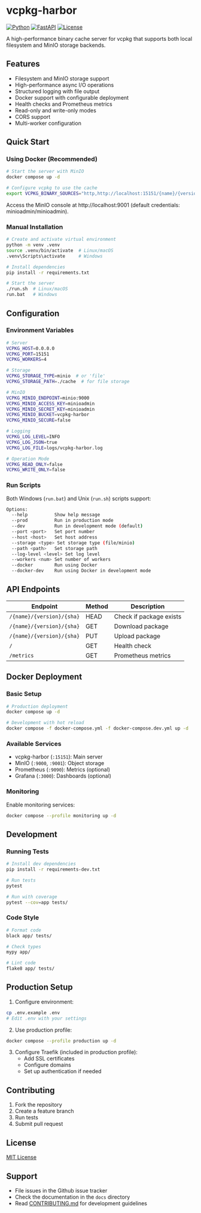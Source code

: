 # vcpkg-harbor

[![Python](https://img.shields.io/badge/python-3.11+-blue.svg)](https://www.python.org/downloads/)
[![FastAPI](https://img.shields.io/badge/FastAPI-0.104.0+-00a393.svg)](https://fastapi.tiangolo.com)
[![License](https://img.shields.io/badge/license-MIT-blue.svg)](LICENSE)

A high-performance binary cache server for vcpkg that supports both local filesystem and MinIO storage backends.

## Features

- Filesystem and MinIO storage support
- High-performance async I/O operations
- Structured logging with file output
- Docker support with configurable deployment
- Health checks and Prometheus metrics
- Read-only and write-only modes
- CORS support
- Multi-worker configuration

## Quick Start

### Using Docker (Recommended)

```bash
# Start the server with MinIO
docker compose up -d

# Configure vcpkg to use the cache
export VCPKG_BINARY_SOURCES="http,http://localhost:15151/{name}/{version}/{sha}"
```

Access the MinIO console at http://localhost:9001 (default credentials: minioadmin/minioadmin).

### Manual Installation

```bash
# Create and activate virtual environment
python -m venv .venv
source .venv/bin/activate  # Linux/macOS
.venv\Scripts\activate     # Windows

# Install dependencies
pip install -r requirements.txt

# Start the server
./run.sh  # Linux/macOS
run.bat   # Windows
```

## Configuration

### Environment Variables

```bash
# Server
VCPKG_HOST=0.0.0.0
VCPKG_PORT=15151
VCPKG_WORKERS=4

# Storage
VCPKG_STORAGE_TYPE=minio  # or 'file'
VCPKG_STORAGE_PATH=./cache  # for file storage

# MinIO
VCPKG_MINIO_ENDPOINT=minio:9000
VCPKG_MINIO_ACCESS_KEY=minioadmin
VCPKG_MINIO_SECRET_KEY=minioadmin
VCPKG_MINIO_BUCKET=vcpkg-harbor
VCPKG_MINIO_SECURE=false

# Logging
VCPKG_LOG_LEVEL=INFO
VCPKG_LOG_JSON=true
VCPKG_LOG_FILE=logs/vcpkg-harbor.log

# Operation Mode
VCPKG_READ_ONLY=false
VCPKG_WRITE_ONLY=false
```

### Run Scripts

Both Windows (`run.bat`) and Unix (`run.sh`) scripts support:

```bash
Options:
  --help          Show help message
  --prod          Run in production mode
  --dev           Run in development mode (default)
  --port <port>   Set port number
  --host <host>   Set host address
  --storage <type> Set storage type (file/minio)
  --path <path>   Set storage path
  --log-level <level> Set log level
  --workers <num> Set number of workers
  --docker        Run using Docker
  --docker-dev    Run using Docker in development mode
```

## API Endpoints

| Endpoint | Method | Description |
|----------|--------|-------------|
| `/{name}/{version}/{sha}` | HEAD | Check if package exists |
| `/{name}/{version}/{sha}` | GET | Download package |
| `/{name}/{version}/{sha}` | PUT | Upload package |
| `/` | GET | Health check |
| `/metrics` | GET | Prometheus metrics |

## Docker Deployment

### Basic Setup

```bash
# Production deployment
docker compose up -d

# Development with hot reload
docker compose -f docker-compose.yml -f docker-compose.dev.yml up -d
```

### Available Services

- vcpkg-harbor (`:15151`): Main server
- MinIO (`:9000`, `:9001`): Object storage
- Prometheus (`:9090`): Metrics (optional)
- Grafana (`:3000`): Dashboards (optional)

### Monitoring

Enable monitoring services:

```bash
docker compose --profile monitoring up -d
```

## Development

### Running Tests

```bash
# Install dev dependencies
pip install -r requirements-dev.txt

# Run tests
pytest

# Run with coverage
pytest --cov=app tests/
```

### Code Style

```bash
# Format code
black app/ tests/

# Check types
mypy app/

# Lint code
flake8 app/ tests/
```

## Production Setup

1. Configure environment:
```bash
cp .env.example .env
# Edit .env with your settings
```

2. Use production profile:
```bash
docker compose --profile production up -d
```

3. Configure Traefik (included in production profile):
   - Add SSL certificates
   - Configure domains
   - Set up authentication if needed

## Contributing

1. Fork the repository
2. Create a feature branch
3. Run tests
4. Submit pull request

## License

[MIT License](LICENSE)

## Support

- File issues in the Github issue tracker
- Check the documentation in the `docs` directory
- Read [CONTRIBUTING.md](CONTRIBUTING.md) for development guidelines